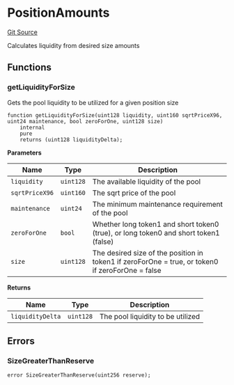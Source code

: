 # PositionAmounts
[Git Source](https://github.com/MarginalProtocol/v1-periphery/blob/3831eb0dc9ad872eeb8a0eb98bd8566331443136/contracts/libraries/PositionAmounts.sol)

Calculates liquidity from desired size amounts


## Functions
### getLiquidityForSize

Gets the pool liquidity to be utilized for a given position size


```solidity
function getLiquidityForSize(uint128 liquidity, uint160 sqrtPriceX96, uint24 maintenance, bool zeroForOne, uint128 size)
    internal
    pure
    returns (uint128 liquidityDelta);
```
**Parameters**

|Name|Type|Description|
|----|----|-----------|
|`liquidity`|`uint128`|The available liquidity of the pool|
|`sqrtPriceX96`|`uint160`|The sqrt price of the pool|
|`maintenance`|`uint24`|The minimum maintenance requirement of the pool|
|`zeroForOne`|`bool`|Whether long token1 and short token0 (true), or long token0 and short token1 (false)|
|`size`|`uint128`|The desired size of the position in token1 if zeroForOne = true, or token0 if zeroForOne = false|

**Returns**

|Name|Type|Description|
|----|----|-----------|
|`liquidityDelta`|`uint128`|The pool liquidity to be utilized|


## Errors
### SizeGreaterThanReserve

```solidity
error SizeGreaterThanReserve(uint256 reserve);
```

